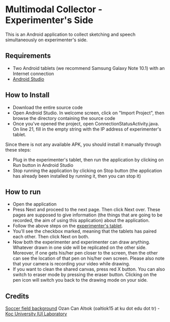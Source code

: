 # Multimodal Collector - Experimenter's Side
This is an Android application to collect sketching and speech simultaneously on experimenter's side.

## Requirements
* Two Android tablets (we recommend Samsung Galaxy Note 10.1) with an Internet connection
* [Android Studio](https://developer.android.com/studio/index.html)

## How to Install
* Download the entire source code
* Open Android Studio. In welcome screen, click on "Import Project", then browse the directory containing the source code
* Once you've opened the project, open ConnectionStatusActivity.java. On line 21, fill in the empty string with the IP address of experimenter's tablet.

Since there is not any available APK, you should install it manually through these steps:
* Plug in the experimenter's tablet, then run the application by clicking on Run button in Android Studio
* Stop running the application by clicking on Stop button (the application has already been installed by running it, then you can stop it)

## How to run
* Open the application
* Press Next and proceed to the next page. Then click Next over. These pages are supposed to give information (the things that are going to be recorded, the aim of using this application) about the application. 
* Follow the above steps on the [experimenter's tablet](https://github.com/ozymaxx/socceruserstudy_experimenter).
* You'll see the checkbox marked, meaning that the tablets has paired each other. Then click Next on both.
* Now both the experimenter and experimenter can draw anything. Whatever drawn in one side will be replicated on the other side. Moreover, if one gets his/her pen closer to the screen, then the other can see the location of that pen on his/her own screen. Please also note that your camera is recording your video while drawing.
* If you want to clean the shared canvas, press red X button. You can also switch to eraser mode by pressing the eraser button. Clicking on the pen icon will switch you back to the drawing mode on your side.

## Credits
[Soccer field background](https://clipartfest.com/download/021ec02162b694153e20bc6c8f6c4c1361a387e7.html)
Ozan Can Altıok (oaltiok15 at ku dot edu dot tr) - [Koç University IUI Laboratory](http://iui.ku.edu.tr)

